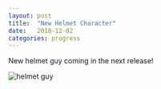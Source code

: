```yaml
---
layout: post
title:  "New Helmet Character"
date:   2018-12-02
categories: progress
---
```


New helmet guy coming in the next release!

![helmet guy](https://raw.githubusercontent.com/cxong/cdogs-sdl/gh-pages/_posts/helmet_guy.gif)
